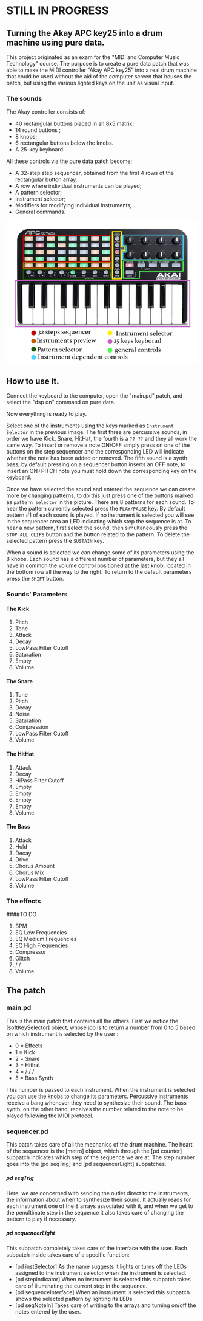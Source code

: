 # STILL IN PROGRESS

## Turning the Akay APC key25 into a drum machine using pure data.

This project originated as an exam for the "MIDI and Computer Music Technology" course. 
The purpose is to create a pure data patch that was able to make the MIDI controller "Akay APC key25" into a real drum machine that could be used without the aid of the computer screen that houses the patch, but using the various lighted keys on the unit as visual input.

### The sounds
The Akay controller consists of:

* 40 rectangular buttons placed in an 8x5 matrix;
* 14 round buttons ;
* 8 knobs;
* 6 rectangular buttons below the knobs.
* A 25-key keyboard.

All these controls via the pure data patch become:

* A 32-step step sequencer, obtained from the first 4 rows of the rectangular button array.
* A row where individual instruments can be played;
* A pattern selector;
* Instrument selector;
* Modifiers for modifying individual instruments;
* General commands.

![](img/ApcKey25Label.jpg) 

## How to use it.

Connect the keyboard to the computer, open the "main.pd" patch, and select the "dsp on" command on pure data.

Now everything is ready to play.

Select one of the instruments using the keys marked as `Instrument Selector` in the previous image. 
The first three are percussive sounds, in order we have Kick, Snare, HitHat, the fourth is a `?? ??` and they all work the same way. To insert or remove a note ON/OFF simply press on one of the buttons on the step sequencer and the corresponding LED will indicate whether the note has been added or removed.
The fifth sound is a synth bass, by default pressing on a sequencer button inserts an OFF note, to insert an ON+PITCH note you must hold down the corresponding key on the keyboard.

Once we have selected the sound and entered the sequence we can create more by changing patterns, to do this just press one of the buttons marked as `pattern selector` in the picture. 
There are 8 patterns for each sound.
To hear the pattern currently selected press the `PLAY/PAUSE` key. 
By default pattern #1 of each sound is played.
If no instrument is selected you will see in the sequencer area an LED indicating which step the sequence is at.
To hear a new pattern, first select the sound, then simultaneously press the `STOP ALL CLIPS` button and the button related to the pattern.
To delete the selected pattern press the `SUSTAIN` key.

When a sound is selected we can change some of its parameters using the 8 knobs. 
Each sound has a different number of parameters, but they all have in common the volume control positioned at the last knob, located in the bottom row all the way to the right.
To return to the default parameters press the `SHIFT` button.

### Sounds' Parameters
#### The Kick

1. Pitch
2. Tone
3. Attack
4. Decay
5. LowPass Filter Cutoff
6. Saturation
7. Empty
8. Volume

#### The Snare

1. Tune
2. Pitch
3. Decay
4. Noise
5. Saturation
6. Compression
7. LowPass Filter Cutoff
8. Volume

#### The HitHat

1. Attack
2. Decay
3. HiPass Filter Cutoff
4. Empty
5. Empty
6. Empty
7. Empty
8. Volume

#### The Bass

1. Attack
2. Hold
3. Decay
4. Drive
5. Chorus Amount
6. Chorus Mix
7. LowPass Filter Cutoff
8. Volume


### The effects 

####TO DO
1. BPM
2. EQ Low Frequencies
3. EQ Medium Frequencies
4. EQ High Frequencies
5. Compressor 
6. Glitch
7. / /
8. Volume

## The patch

### main.pd
This is the main patch that contains all the others.
First we notice the [softKeySelector] object, whose job is to return a number from 0 to 5 based on which instrument is selected by the user :
 
 * 0 = Effects
 * 1 = Kick
 * 2 = Snare
 * 3 = Hithat
 * 4 = / / /
 * 5 = Bass Synth

This number is passed to each instrument. 
When the instrument is selected you can use the knobs to change its parameters.
Percussive instruments receive a bang whenever they need to synthesize their sound. The bass synth, on the other hand, receives the number related to the note to be played following the MIDI protocol.

### sequencer.pd
This patch takes care of all the mechanics of the drum machine.
The heart of the sequencer is the [metro] object, which through the [pd counter] subpatch indicates which step of the sequence we are at. 
The step number goes into the [pd seqTrig] and [pd sequencerLight] subpatches.

##### pd seqTrig
Here, we are concerned with sending the outlet direct to the instruments, the information about when to synthesize their sound. 
It actually reads for each instrument one of the 8 arrays associated with it, and when we get to the penultimate step in the sequence it also takes care of changing the pattern to play if necessary.

##### pd sequencerLight
This subpatch completely takes care of the interface with the user.
Each subpatch inside takes care of a specific function:

* [pd instSelector]
As the name suggests it lights or turns off the LEDs assigned to the instrument selector when the instrument is selected.
* [pd stepIndicator]
When no instrument is selected this subpatch takes care of illuminating the current step in the sequence.
* [pd sequenceInterface]
When an instrument is selected this subpatch shows the selected pattern by lighting its LEDs.
* [pd seqNoteIn] Takes care of writing to the arrays and turning on/off the notes entered by the user.